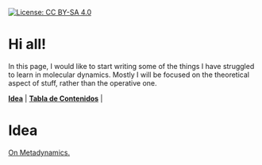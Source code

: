 [![License: CC BY-SA 4.0](https://img.shields.io/badge/License-CC%20BY--SA%204.0-lightgrey.svg)](https://creativecommons.org/licenses/by-sa/4.0/)


# Hi all!

In this page, I would like to start writing some of the things I have struggled to learn in molecular dynamics. Mostly I will be focused on the theoretical aspect of stuff, rather than the operative one.


**[Idea](#Idea)** |
**[Tabla de Contenidos](#Tabla-de-contenidos)** |


# Idea

[On Metadynamics.](Metadynamics/Metadynamics_1.md)  




